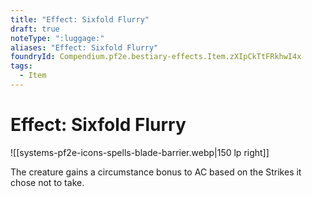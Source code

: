 ```yaml
---
title: "Effect: Sixfold Flurry"
draft: true
noteType: ":luggage:"
aliases: "Effect: Sixfold Flurry"
foundryId: Compendium.pf2e.bestiary-effects.Item.zXIpCkTtFRkhwI4x
tags:
  - Item
---
```


# Effect: Sixfold Flurry
![[systems-pf2e-icons-spells-blade-barrier.webp|150 lp right]]

The creature gains a circumstance bonus to AC based on the Strikes it chose not to take.
